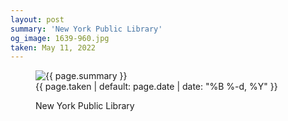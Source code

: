 ```yaml
---
layout: post
summary: 'New York Public Library'
og_image: 1639-960.jpg
taken: May 11, 2022
---
```


<figure class="post">
 <img alt="{{ page.summary }}" sizes="(min-width: 700px) 50vw, calc(100vw - 2rem)" src="{{ site.assets_url }}/1639-480.jpg" srcset="{{ site.assets_url }}/1639-240.jpg 240w, {{ site.assets_url }}/1639-480.jpg 480w, {{ site.assets_url }}/1639-720.jpg 720w, {{ site.assets_url }}/1639-960.jpg 960w"/>
 <figcaption>
  <time>
   {{ page.taken | default: page.date | date: "%B %-d, %Y" }}
  </time>
  <p>
   New York Public Library
  </p>
 </figcaption>
</figure>
